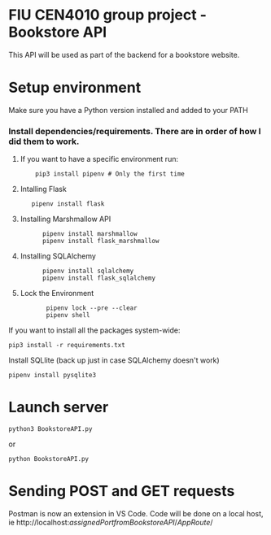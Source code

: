 # FIU CEN4010 group project - Bookstore API

This API will be used as part of the backend for a bookstore website.

# Setup environment

Make sure you have a Python version installed and added to your PATH

### Install dependencies/requirements. There are in order of how I did them to work.

1.  If you want to have a specific environment run:

            pip3 install pipenv # Only the first time

2.  Intalling Flask

           pipenv install flask

3.  Installing Marshmallow API

              pipenv install marshmallow
              pipenv install flask_marshmallow

4.  Installing SQLAlchemy

              pipenv install sqlalchemy
              pipenv install flask_sqlalchemy

5.  Lock the Environment

               pipenv lock --pre --clear
               pipenv shell

If you want to install all the packages system-wide:

    pip3 install -r requirements.txt

Install SQLlite (back up just in case SQLAlchemy doesn't work)

    pipenv install pysqlite3

# Launch server

    python3 BookstoreAPI.py

or

    python BookstoreAPI.py

# Sending POST and GET requests

Postman is now an extension in VS Code.
Code will be done on a local host, ie http://localhost:_assignedPortfromBookstoreAPI_/_AppRoute_/
